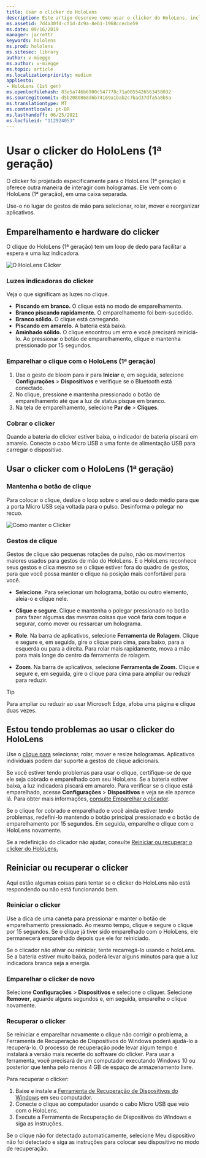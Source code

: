 ```yaml
---
title: Usar o clicker do HoloLens
description: Este artigo descreve como usar o clicker do HoloLens, incluindo o emparelhamento, a cobrança e a recuperação do clicker.
ms.assetid: 7d4a30fd-cf1d-4c9a-8eb1-1968ccecbe59
ms.date: 09/16/2019
manager: jarrettr
keywords: hololens
ms.prod: hololens
ms.sitesec: library
author: v-miegge
ms.author: v-miegge
ms.topic: article
ms.localizationpriority: medium
appliesto:
- HoloLens (1st gen)
ms.openlocfilehash: 83e5a746b6900c547778c71a0855426563458032
ms.sourcegitcommit: d5b2080868d6b74169a1bab2c7bad37dfa5a8b5a
ms.translationtype: MT
ms.contentlocale: pt-BR
ms.lasthandoff: 06/25/2021
ms.locfileid: "112924053"
---
```

# <a name="use-the-hololens-1st-gen-clicker"></a>Usar o clicker do HoloLens (1ª geração)

O clicker foi projetado especificamente para o HoloLens (1ª geração) e oferece outra maneira de interagir com hologramas. Ele vem com o HoloLens (1ª geração), em uma caixa separada.

Use-o no lugar de gestos de mão para selecionar, rolar, mover e reorganizar aplicativos.

## <a name="clicker-hardware-and-pairing"></a>Emparelhamento e hardware do clicker

O clique do HoloLens (1ª geração) tem um loop de dedo para facilitar a espera e uma luz indicadora.

![O HoloLens Clicker](images/use-hololens-clicker-1.png)

### <a name="clicker-indicator-lights"></a>Luzes indicadoras do clicker

Veja o que significam as luzes no clique.

- **Piscando em branco.** O clique está no modo de emparelhamento.
- **Branco piscando rapidamente.** O emparelhamento foi bem-sucedido.
- **Branco sólido.** O clique está carregando.
- **Piscando em amarelo.** A bateria está baixa.
- **Aminhado sólido.** O clique encontrou um erro e você precisará reiniciá-lo. Ao pressionar o botão de emparelhamento, clique e mantenha pressionado por 15 segundos.

### <a name="pair-the-clicker-with-your-hololens-1st-gen"></a>Emparelhar o clique com o HoloLens (1ª geração)

1. Use o gesto de bloom para ir para **Iniciar** e, em seguida, selecione **Configurações**  >  **Dispositivos** e verifique se o Bluetooth está conectado.
1. No clique, pressione e mantenha pressionado o botão de emparelhamento até que a luz de status pisque em branco.
1. Na tela de emparelhamento, selecione **Par de**  >  **Cliques**.

### <a name="charge-the-clicker"></a>Cobrar o clicker

Quando a bateria do clicker estiver baixa, o indicador de bateria piscará em amarelo. Conecte o cabo Micro USB a uma fonte de alimentação USB para carregar o dispositivo.

## <a name="use-the-clicker-with-hololens-1st-gen"></a>Usar o clicker com o HoloLens (1ª geração)

### <a name="hold-the-clicker"></a>Mantenha o botão de clique

Para colocar o clique, deslize o loop sobre o anel ou o dedo médio para que a porta Micro USB seja voltada para o pulso. Desinforma o polegar no recuo.

![Como manter o Clicker](images/use-hololens-clicker-2.png)

### <a name="clicker-gestures"></a>Gestos de clique

Gestos de clique são pequenas rotações de pulso, não os movimentos maiores usados para gestos de mão do HoloLens. E o HoloLens reconhece seus gestos e clica mesmo [](hololens1-basic-usage.md)se o clique estiver fora do quadro de gestos, para que você possa manter o clique na posição mais confortável para você.

- **Selecione**. Para selecionar um holograma, botão ou outro elemento, aleia-o e clique nele.

- **Clique e segure**. Clique e mantenha o polegar pressionado no botão para fazer algumas das mesmas coisas que você faria com toque e segurar, como mover ou ressarcar um holograma.

- **Role**. Na barra de aplicativos, selecione **Ferramenta de Rolagem**. Clique e segure e, em seguida, gire o clique para cima, para baixo, para a esquerda ou para a direita. Para rolar mais rapidamente, mova a mão para mais longe do centro da ferramenta de rolagem.

- **Zoom**. Na barra de aplicativos, selecione **Ferramenta de Zoom.** Clique e segure e, em seguida, gire o clique para cima para ampliar ou reduzir para reduzir.

> [!TIP]
> Para ampliar ou reduzir ao usar Microsoft Edge, afoba uma página e clique duas vezes.

## <a name="im-having-problems-using-the-hololens-clicker"></a>Estou tendo problemas ao usar o clicker do HoloLens

Use o [clique para](hololens1-clicker.md) selecionar, rolar, mover e resize hologramas. Aplicativos individuais podem dar suporte a gestos de clique adicionais.

Se você estiver tendo problemas para usar o clique, certifique-se de que ele seja cobrado e emparelhado com seu HoloLens. Se a bateria estiver baixa, a luz indicadora piscará em amarelo. Para verificar se o clique está emparelhado, acesse **Configurações**  >  **Dispositivos** e veja se ele aparece lá. Para obter mais informações, [consulte Emparelhar o clicador](hololens1-clicker.md).

Se o clique for cobrado e emparelhado e você ainda estiver tendo problemas, redefini-lo mantendo o botão principal pressionado e o botão de emparelhamento por 15 segundos. Em seguida, emparelhe o clique com o HoloLens novamente.

Se a redefinição do clicador não ajudar, consulte [Reiniciar ou recuperar o clicker do HoloLens.](hololens1-clicker.md#restart-or-recover-the-clicker)
## <a name="restart-or-recover-the-clicker"></a>Reiniciar ou recuperar o clicker

Aqui estão algumas coisas para tentar se o clicker do HoloLens não está respondendo ou não está funcionando bem.

### <a name="restart-the-clicker"></a>Reiniciar o clicker

Use a dica de uma caneta para pressionar e manter o botão de emparelhamento pressionado. Ao mesmo tempo, clique e segure o clique por 15 segundos. Se o clique já tiver sido emparelhado com o HoloLens, ele permanecerá emparelhado depois que ele for reiniciado.

Se o clicador não ativar ou reiniciar, tente recarregá-lo usando o holoLens. Se a bateria estiver muito baixa, poderá levar alguns minutos para que a luz indicadora branca seja a energia.

### <a name="re-pair-the-clicker"></a>Emparelhar o clicker de novo

Selecione **Configurações**  >  **Dispositivos** e selecione o cliquer. Selecione **Remover**, aguarde alguns segundos e, em seguida, emparelhe o clique novamente.

### <a name="recover-the-clicker"></a>Recuperar o clicker

Se reiniciar e emparelhar novamente o clique não corrigir o problema, a Ferramenta de Recuperação de Dispositivos do Windows poderá ajudá-lo a recuperá-lo. O processo de recuperação pode levar algum tempo e instalará a versão mais recente do software do clicker. Para usar a ferramenta, você precisará de um computador executando Windows 10 ou posterior que tenha pelo menos 4 GB de espaço de armazenamento livre.

Para recuperar o clicker:

1. Baixe e instale a [Ferramenta de Recuperação de Dispositivos do Windows](https://dev.azure.com/ContentIdea/ContentIdea/_queries/query/8a004dbe-73f8-4a32-94bc-368fc2f2a895/) em seu computador.
1. Conecte o clique ao computador usando o cabo Micro USB que veio com o HoloLens.
1. Execute a Ferramenta de Recuperação de Dispositivos do Windows e siga as instruções.

Se o clique não for detectado  automaticamente, selecione Meu dispositivo não foi detectado e siga as instruções para colocar seu dispositivo no modo de recuperação.

